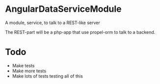 AngularDataServiceModule
========================

A module, service, to talk to a REST-like server

The REST-part will be a php-app that use propel-orm to talk to a backend.

# Todo
* Make tests
* Make more tests
* Make lots of tests testing all of this

